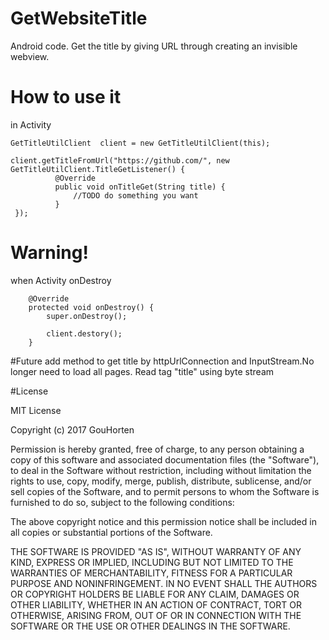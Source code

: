 # GetWebsiteTitle
Android code.
Get the title by giving URL through creating an invisible webview.

# How to use it
in Activity 
  ~~~
  GetTitleUtilClient  client = new GetTitleUtilClient(this);
  
  client.getTitleFromUrl("https://github.com/", new GetTitleUtilClient.TitleGetListener() {
            @Override
            public void onTitleGet(String title) {
                //TODO do something you want
            }
   });
 ~~~
# Warning!
when Activity onDestroy  
~~~
    @Override
    protected void onDestroy() {
        super.onDestroy();
       
        client.destory();
    }
~~~
#Future
add method to get title by httpUrlConnection and InputStream.No longer need to load all pages.
Read  tag "title" using byte stream

#License

MIT License

Copyright (c) 2017 GouHorten

Permission is hereby granted, free of charge, to any person obtaining a copy
of this software and associated documentation files (the "Software"), to deal
in the Software without restriction, including without limitation the rights
to use, copy, modify, merge, publish, distribute, sublicense, and/or sell
copies of the Software, and to permit persons to whom the Software is
furnished to do so, subject to the following conditions:

The above copyright notice and this permission notice shall be included in all
copies or substantial portions of the Software.

THE SOFTWARE IS PROVIDED "AS IS", WITHOUT WARRANTY OF ANY KIND, EXPRESS OR
IMPLIED, INCLUDING BUT NOT LIMITED TO THE WARRANTIES OF MERCHANTABILITY,
FITNESS FOR A PARTICULAR PURPOSE AND NONINFRINGEMENT. IN NO EVENT SHALL THE
AUTHORS OR COPYRIGHT HOLDERS BE LIABLE FOR ANY CLAIM, DAMAGES OR OTHER
LIABILITY, WHETHER IN AN ACTION OF CONTRACT, TORT OR OTHERWISE, ARISING FROM,
OUT OF OR IN CONNECTION WITH THE SOFTWARE OR THE USE OR OTHER DEALINGS IN THE
SOFTWARE.
